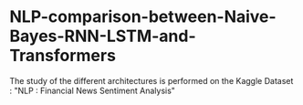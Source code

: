 # NLP-comparison-between-Naive-Bayes-RNN-LSTM-and-Transformers
The study of the different architectures is performed on the Kaggle Dataset : "NLP : Financial News Sentiment Analysis"
